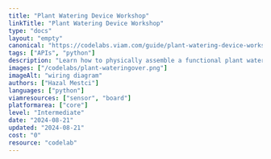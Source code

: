```yaml
---
title: "Plant Watering Device Workshop"
linkTitle: "Plant Watering Device Workshop"
type: "docs"
layout: "empty"
canonical: "https://codelabs.viam.com/guide/plant-watering-device-workshop/index.html"
tags: ["APIs", "python"]
description: "Learn how to physically assemble a functional plant watering device by connecting and wire the components and code the machine."
images: ["/codelabs/plant-wateringover.png"]
imageAlt: "wiring diagram"
authors: ["Hazal Mestci"]
languages: ["python"]
viamresources: ["sensor", "board"]
platformarea: ["core"]
level: "Intermediate"
date: "2024-08-21"
updated: "2024-08-21"
cost: "0"
resource: "codelab"
---
```

